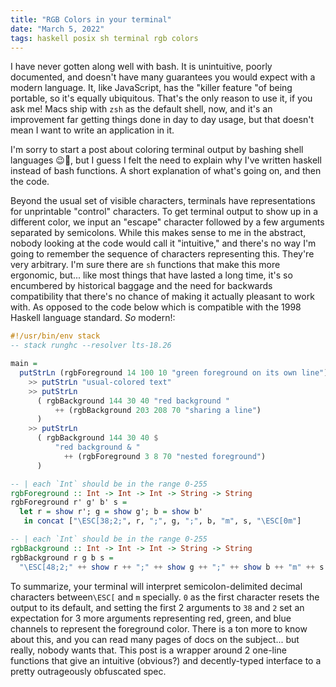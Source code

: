 ```yaml
---
title: "RGB Colors in your terminal"
date: "March 5, 2022"
tags: haskell posix sh terminal rgb colors
---
```


I have never gotten along well with bash. It is unintuitive, poorly documented, and doesn't have many guarantees you would expect with a modern language. It, like JavaScript, has the "killer feature "of being portable, so it's equally ubiquitous. That's the only reason to use it, if you ask me! Macs ship with `zsh` as the default shell, now, and it's an improvement far getting things done in day to day usage, but that doesn't mean I want to write an application in it.

I'm sorry to start a post about coloring terminal output by bashing shell languages 😉🤦, but I guess I felt the need to explain why I've written haskell instead of bash functions. A short explanation of what's going on, and then the code.

Beyond the usual set of visible characters, terminals have representations for unprintable "control" characters. To get terminal output to show up in a different color, we input an "escape" character followed by a few arguments separated by semicolons. While this makes sense to me in the abstract, nobody looking at the code would call it "intuitive," and there's no way I'm going to remember the sequence of characters representing this. They're very arbitrary. I'm sure there are `sh` functions that make this more ergonomic, but... like most things that have lasted a long time, it's so encumbered by historical baggage and the need for backwards compatibility that there's no chance of making it actually pleasant to work with. As opposed to the code below which is compatible with the 1998 Haskell language standard. _So_ modern!:

``` haskell
#!/usr/bin/env stack
-- stack runghc --resolver lts-18.26

main =
  putStrLn (rgbForeground 14 100 10 "green foreground on its own line")
    >> putStrLn "usual-colored text"
    >> putStrLn
      ( rgbBackground 144 30 40 "red background "
          ++ (rgbBackground 203 208 70 "sharing a line")
      )
    >> putStrLn
      ( rgbBackground 144 30 40 $
          "red background & "
            ++ (rgbForeground 3 8 70 "nested foreground")
      )

-- | each `Int` should be in the range 0-255
rgbForeground :: Int -> Int -> Int -> String -> String
rgbForeground r' g' b' s =
  let r = show r'; g = show g'; b = show b'
   in concat ["\ESC[38;2;", r, ";", g, ";", b, "m", s, "\ESC[0m"]

-- | each `Int` should be in the range 0-255
rgbBackground :: Int -> Int -> Int -> String -> String
rgbBackground r g b s =
  "\ESC[48;2;" ++ show r ++ ";" ++ show g ++ ";" ++ show b ++ "m" ++ s ++ "\ESC[0m"
```

To summarize, your terminal will interpret semicolon-delimited decimal characters between`\ESC[` and `m` specially. `0` as the first character resets the output to its default, and setting the first 2 arguments to `38` and `2` set an expectation for 3 more arguments representing red, green, and blue channels to represent the foreground color. There is a ton more to know about this, and you can read many pages of docs on the subject... but really, nobody wants that. This post is a wrapper around 2 one-line functions that give an intuitive (obvious?) and decently-typed interface to a pretty outrageously obfuscated spec.

